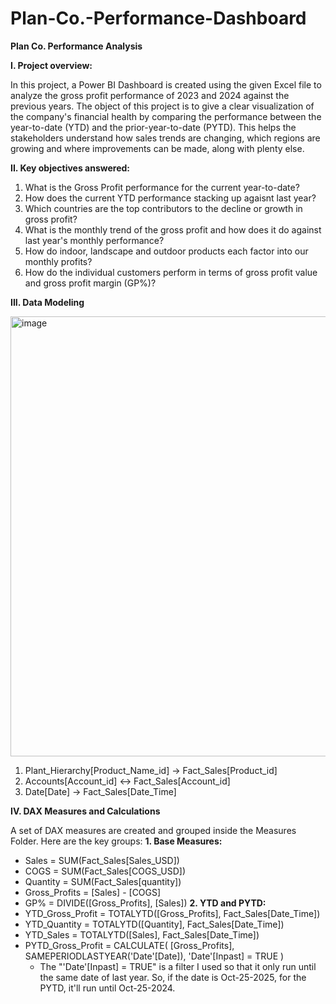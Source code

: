 # Plan-Co.-Performance-Dashboard
**Plan Co. Performance Analysis**

**I. Project overview:**

In this project, a Power BI Dashboard is created using the given Excel file to analyze the gross profit performance of 2023 and 2024 against the previous years. The object of this project is to give a clear visualization of the company's financial health by comparing the performance between the year-to-date (YTD) and the prior-year-to-date (PYTD).
This helps the stakeholders understand how sales trends are changing, which regions are growing and where improvements can be made, along with plenty else.

**II. Key objectives answered:**

1. What is the Gross Profit performance for the current year-to-date?
2. How does the current YTD performance stacking up agaisnt last year?
3. Which countries are the top contributors to the decline or growth in gross profit?
4. What is the monthly trend of the gross profit and how does it do against last year's monthly performance?
5. How do indoor, landscape and outdoor products each factor into our monthly profits?
6. How do the individual customers perform in terms of gross profit value and gross profit margin (GP%)?

**III. Data Modeling**

<img width="1119" height="704" alt="image" src="https://github.com/user-attachments/assets/dc383b5c-ef89-41d5-8cc3-86162813ac58" />

1. Plant_Hierarchy[Product_Name_id] -> Fact_Sales[Product_id]
2. Accounts[Account_id] <-> Fact_Sales[Account_id]
3. Date[Date] -> Fact_Sales[Date_Time]

**IV. DAX Measures and Calculations**

A set of DAX measures are created and grouped inside the Measures Folder. Here are the key groups:
**1. Base Measures:**
- Sales = SUM(Fact_Sales[Sales_USD])
- COGS = SUM(Fact_Sales[COGS_USD])
- Quantity = SUM(Fact_Sales[quantity])
- Gross_Profits = [Sales] - [COGS]
- GP% = DIVIDE([Gross_Profits], [Sales])
**2. YTD and PYTD:**
- YTD_Gross_Profit = TOTALYTD([Gross_Profits], Fact_Sales[Date_Time])
- YTD_Quantity = TOTALYTD([Quantity], Fact_Sales[Date_Time])
- YTD_Sales = TOTALYTD([Sales], Fact_Sales[Date_Time])
- PYTD_Gross_Profit = 
  CALCULATE(
      [Gross_Profits],
      SAMEPERIODLASTYEAR('Date'[Date]),
      'Date'[Inpast] = TRUE 
  )
  - The "'Date'[Inpast] = TRUE" is a filter I used so that it only run until the same date of last year. So, if the date is Oct-25-2025, for the PYTD, it'll run            until Oct-25-2024.
  
